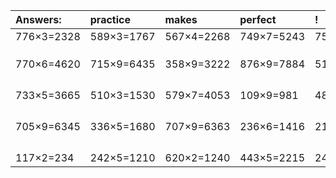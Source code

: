 | Answers: | practice | makes | perfect | ! |
| :--- | :--- | :--- | :--- | :--- |
| 776×3=2328 | 589×3=1767 | 567×4=2268 | 749×7=5243 | 750×3=2250 | 
|   |   |   |   |   | 
|   |   |   |   |   | 
|   |   |   |   |   | 
| 770×6=4620 | 715×9=6435 | 358×9=3222 | 876×9=7884 | 517×6=3102 | 
|   |   |   |   |   | 
|   |   |   |   |   | 
|   |   |   |   |   | 
|   |   |   |   |   | 
| 733×5=3665 | 510×3=1530 | 579×7=4053 | 109×9=981 | 483×6=2898 | 
|   |   |   |   |   | 
|   |   |   |   |   | 
|   |   |   |   |   | 
|   |   |   |   |   | 
| 705×9=6345 | 336×5=1680 | 707×9=6363 | 236×6=1416 | 215×4=860 | 
|   |   |   |   |   | 
|   |   |   |   |   | 
|   |   |   |   |   | 
|   |   |   |   |   | 
| 117×2=234 | 242×5=1210 | 620×2=1240 | 443×5=2215 | 246×4=984 | 
